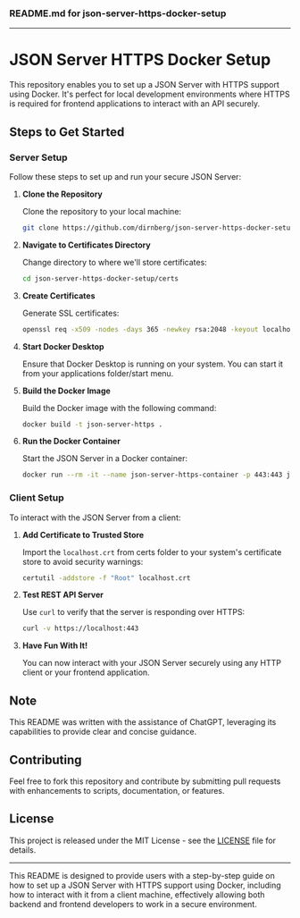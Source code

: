 ### README.md for json-server-https-docker-setup

---

# JSON Server HTTPS Docker Setup

This repository enables you to set up a JSON Server with HTTPS support using Docker. It's perfect for local development environments where HTTPS is required for frontend applications to interact with an API securely.

## Steps to Get Started

### Server Setup

Follow these steps to set up and run your secure JSON Server:

1. **Clone the Repository**

    Clone the repository to your local machine:

    ```bash
    git clone https://github.com/dirnberg/json-server-https-docker-setup.git
    ```

2. **Navigate to Certificates Directory**

    Change directory to where we'll store certificates:

    ```bash
    cd json-server-https-docker-setup/certs
    ```

3. **Create Certificates**

    Generate SSL certificates:

    ```bash
    openssl req -x509 -nodes -days 365 -newkey rsa:2048 -keyout localhost.key -out localhost.crt -config localhost.conf -extensions req_ext
    ```

4. **Start Docker Desktop**

    Ensure that Docker Desktop is running on your system. You can start it from your applications folder/start menu.

5. **Build the Docker Image**

    Build the Docker image with the following command:

    ```bash
    docker build -t json-server-https .
    ```

6. **Run the Docker Container**

    Start the JSON Server in a Docker container:

    ```bash
    docker run --rm -it --name json-server-https-container -p 443:443 json-server-https
    ```

### Client Setup

To interact with the JSON Server from a client:

1. **Add Certificate to Trusted Store**

    Import the `localhost.crt` from certs folder to your system's certificate store to avoid security warnings:

    ```bash
    certutil -addstore -f "Root" localhost.crt
    ```

2. **Test REST API Server**

    Use `curl` to verify that the server is responding over HTTPS:

    ```bash
    curl -v https://localhost:443
    ```

3. **Have Fun With It!**

    You can now interact with your JSON Server securely using any HTTP client or your frontend application.

## Note

This README was written with the assistance of ChatGPT, leveraging its capabilities to provide clear and concise guidance.

## Contributing

Feel free to fork this repository and contribute by submitting pull requests with enhancements to scripts, documentation, or features.

## License

This project is released under the MIT License - see the [LICENSE](LICENSE) file for details.

---

This README is designed to provide users with a step-by-step guide on how to set up a JSON Server with HTTPS support using Docker, including how to interact with it from a client machine, effectively allowing both backend and frontend developers to work in a secure environment.